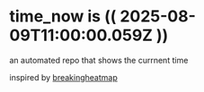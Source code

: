 # time_now is (( 2025-08-09T11:00:00.059Z ))

an automated repo that shows the currnent time

inspired by [breakingheatmap](https://github.com/breakingheatmap/breakingheatmap)